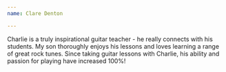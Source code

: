 ```yaml
---
name: Clare Denton

---
```


Charlie is a truly inspirational guitar teacher - he really connects with his students. 
My son thoroughly enjoys his lessons and loves learning a range of great rock tunes. Since taking guitar lessons with Charlie, his ability and passion for playing have increased 100%!